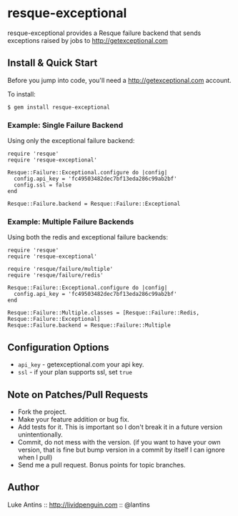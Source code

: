 resque-exceptional
==================

resque-exceptional provides a Resque failure backend that sends exceptions
raised by jobs to http://getexceptional.com

Install & Quick Start
---------------------

Before you jump into code, you'll need a http://getexceptional.com account.

To install:

    $ gem install resque-exceptional

### Example: Single Failure Backend

Using only the exceptional failure backend:

    require 'resque'
    require 'resque-exceptional'

    Resque::Failure::Exceptional.configure do |config|
      config.api_key = 'fc49503482dec7bf13eda286c99ab2bf'
      config.ssl = false
    end

    Resque::Failure.backend = Resque::Failure::Exceptional

### Example: Multiple Failure Backends

Using both the redis and exceptional failure backends:

    require 'resque'
    require 'resque-exceptional'

    require 'resque/failure/multiple'
    require 'resque/failure/redis'

    Resque::Failure::Exceptional.configure do |config|
      config.api_key = 'fc49503482dec7bf13eda286c99ab2bf'
    end

    Resque::Failure::Multiple.classes = [Resque::Failure::Redis, Resque::Failure::Exceptional]
    Resque::Failure.backend = Resque::Failure::Multiple

Configuration Options
---------------------

 * `api_key` - getexceptional.com your api key.
 * `ssl` - if your plan supports ssl, set `true`

Note on Patches/Pull Requests
-----------------------------

  * Fork the project.
  * Make your feature addition or bug fix.
  * Add tests for it. This is important so I don't break it in a future
    version unintentionally.
  * Commit, do not mess with the version. (if you want to have your own
    version, that is fine but bump version in a commit by itself I can ignore
    when I pull)
  * Send me a pull request. Bonus points for topic branches.

Author
------

Luke Antins :: http://lividpenguin.com :: @lantins